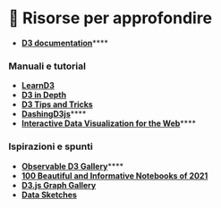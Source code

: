 # 📌 Risorse per approfondire

* [**D3 documentation**](https://github.com/d3/d3/wiki)****

### Manuali e tutorial

* ****[**LearnD3**](https://observablehq.com/@d3/learn-d3)****
* ****[**D3 in Depth**](https://www.d3indepth.com/)****
* ****[**D3 Tips and Tricks**](https://leanpub.com/d3-t-and-t-v7)****
* [**DashingD3js**](https://www.dashingd3js.com/d3-tutorial)****
* [**Interactive Data Visualization for the Web**](https://alignedleft.com/tutorials/d3/)****

### Ispirazioni e spunti

* [**Observable D3 Gallery**](https://observablehq.com/@d3/gallery)****
* ****[**100 Beautiful and Informative Notebooks of 2021**](https://observablehq.com/@tomlarkworthy/notebooks2021)****
* ****[**D3.js Graph Gallery**](https://d3-graph-gallery.com/)****
* ****[**Data Sketches**](https://github.com/nbremer/datasketches)****

